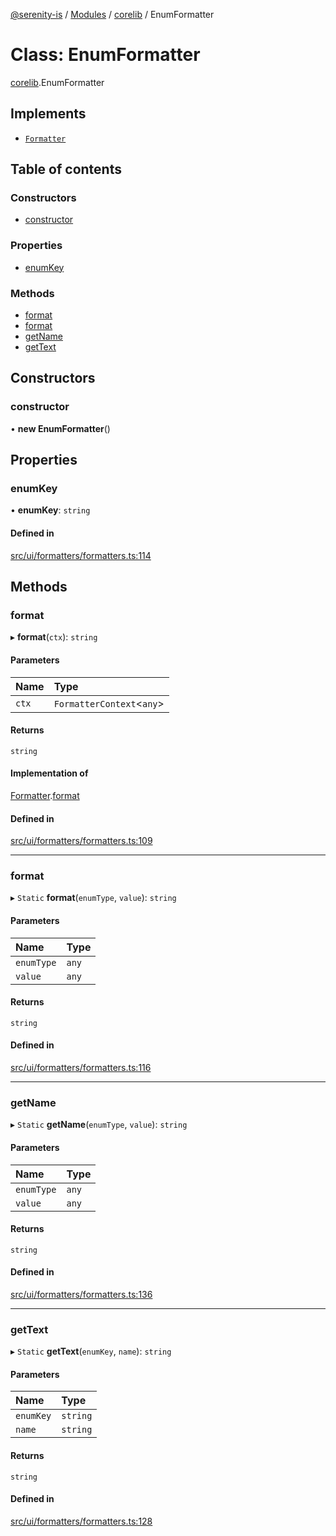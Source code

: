 [@serenity-is](../README.md) / [Modules](../modules.md) / [corelib](../modules/corelib.md) / EnumFormatter

# Class: EnumFormatter

[corelib](../modules/corelib.md).EnumFormatter

## Implements

- [`Formatter`](../interfaces/corelib_slick.Formatter.md)

## Table of contents

### Constructors

- [constructor](corelib.EnumFormatter.md#constructor)

### Properties

- [enumKey](corelib.EnumFormatter.md#enumkey)

### Methods

- [format](corelib.EnumFormatter.md#format)
- [format](corelib.EnumFormatter.md#format-1)
- [getName](corelib.EnumFormatter.md#getname)
- [getText](corelib.EnumFormatter.md#gettext)

## Constructors

### constructor

• **new EnumFormatter**()

## Properties

### enumKey

• **enumKey**: `string`

#### Defined in

[src/ui/formatters/formatters.ts:114](https://github.com/serenity-is/serenity/blob/master/packages/corelib/src/ui/formatters/formatters.ts#line&#x3D;114)

## Methods

### format

▸ **format**(`ctx`): `string`

#### Parameters

| Name | Type |
| :------ | :------ |
| `ctx` | `FormatterContext`<`any`\> |

#### Returns

`string`

#### Implementation of

[Formatter](../interfaces/corelib_slick.Formatter.md).[format](../interfaces/corelib_slick.Formatter.md#format)

#### Defined in

[src/ui/formatters/formatters.ts:109](https://github.com/serenity-is/serenity/blob/master/packages/corelib/src/ui/formatters/formatters.ts#line&#x3D;109)

___

### format

▸ `Static` **format**(`enumType`, `value`): `string`

#### Parameters

| Name | Type |
| :------ | :------ |
| `enumType` | `any` |
| `value` | `any` |

#### Returns

`string`

#### Defined in

[src/ui/formatters/formatters.ts:116](https://github.com/serenity-is/serenity/blob/master/packages/corelib/src/ui/formatters/formatters.ts#line&#x3D;116)

___

### getName

▸ `Static` **getName**(`enumType`, `value`): `string`

#### Parameters

| Name | Type |
| :------ | :------ |
| `enumType` | `any` |
| `value` | `any` |

#### Returns

`string`

#### Defined in

[src/ui/formatters/formatters.ts:136](https://github.com/serenity-is/serenity/blob/master/packages/corelib/src/ui/formatters/formatters.ts#line&#x3D;136)

___

### getText

▸ `Static` **getText**(`enumKey`, `name`): `string`

#### Parameters

| Name | Type |
| :------ | :------ |
| `enumKey` | `string` |
| `name` | `string` |

#### Returns

`string`

#### Defined in

[src/ui/formatters/formatters.ts:128](https://github.com/serenity-is/serenity/blob/master/packages/corelib/src/ui/formatters/formatters.ts#line&#x3D;128)
